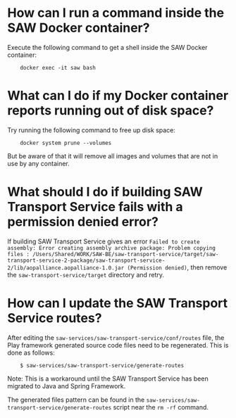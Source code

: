 # How can I run a command inside the SAW Docker container?

Execute the following command to get a shell inside the SAW Docker
container:

        docker exec -it saw bash

# What can I do if my Docker container reports running out of disk space?

Try running the following command to free up disk space:

        docker system prune --volumes

But be aware of that it will remove all images and volumes that are
not in use by any container.

# What should I do if building SAW Transport Service fails with a permission denied error?

If building SAW Transport Service gives an error `Failed to create
assembly: Error creating assembly archive package: Problem copying
files :
/Users/Shared/WORK/SAW-BE/saw-transport-service/target/saw-transport-service-2-package/saw-transport-service-2/lib/aopalliance.aopalliance-1.0.jar
(Permission denied)`, then remove the `saw-transport-service/target`
directory and retry.

# How can I update the SAW Transport Service routes?

After editing the `saw-services/saw-transport-service/conf/routes`
file, the Play framework generated source code files need to be
regenerated.  This is done as follows:

        $ saw-services/saw-transport-service/generate-routes

Note: This is a workaround until the SAW Transport Service has been
migrated to Java and Spring Framework.

The generated files pattern can be found in the
`saw-services/saw-transport-service/generate-routes` script near the
`rm -rf` command.
